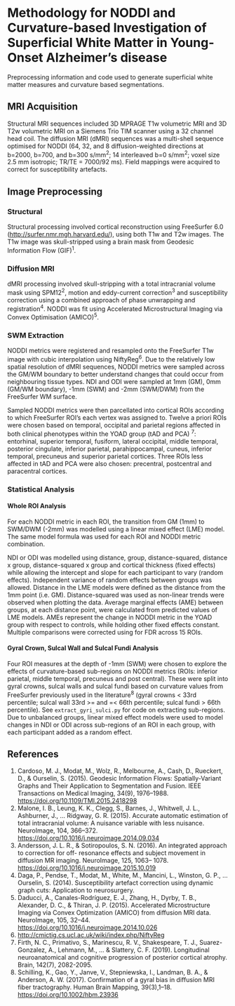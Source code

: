 # Methodology for NODDI and Curvature-based Investigation of Superficial White Matter in Young-Onset Alzheimer’s disease

Preprocessing information and code used to generate superficial white matter measures and curvature based segmentations.

## MRI Acquisition
Structural MRI sequences included 3D MPRAGE T1w volumetric MRI and 3D T2w volumetric MRI on a Siemens Trio TIM scanner using a 32 channel head coil. The diffusion MRI (dMRI) sequences was a multi-shell sequence optimised for NODDI (64, 32, and 8 diffusion-weighted directions at b=2000, b=700, and b=300 s/mm<sup>2</sup>; 14 interleaved b=0 s/mm<sup>2</sup>; voxel size 2.5 mm isotropic; TR/TE = 7000/92 ms). Field mappings were acquired to correct for susceptibility artefacts.

## Image Preprocessing

### Structural
Structural processing involved cortical reconstruction using FreeSurfer 6.0 (http://surfer.nmr.mgh.harvard.edu/), using both T1w and T2w images. The T1w image was skull-stripped using a brain mask from Geodesic Information Flow (GIF)<sup>1</sup>.

### Diffusion MRI
dMRI processing involved skull-stripping with a total intracranial volume mask using SPM12<sup>2</sup>, motion and eddy-current correction<sup>3</sup> and susceptibility correction using a combined approach of phase unwrapping and registration<sup>4</sup>. NODDI was fit using Accelerated Microstructural Imaging via Convex Optimisation (AMICO)<sup>5</sup>.

### SWM Extraction
NODDI metrics were registered and resampled onto the FreeSurfer T1w image with cubic interpolation using NiftyReg<sup>6</sup>. Due to the relatively low spatial resolution of dMRI sequences, NODDI metrics were sampled across the GM/WM boundary to better understand changes that could occur from neighbouring tissue types. NDI and ODI were sampled at 1mm (GM), 0mm (GM/WM boundary), -1mm (SWM) and -2mm (SWM/DWM) from the FreeSurfer WM surface.

Sampled NODDI metrics were then parcellated into cortical ROIs according to which FreeSurfer ROI’s each vertex was assigned to. Twelve a priori ROIs were chosen based on temporal, occipital and parietal regions affected in both clinical phenotypes within the YOAD group (tAD and PCA) <sup>7</sup>: entorhinal, superior temporal, fusiform, lateral occipital, middle temporal, posterior cingulate, inferior parietal, parahippocampal, cuneus, inferior temporal, precuneus and superior parietal cortices. Three ROIs less affected in tAD and PCA were also chosen: precentral, postcentral and paracentral cortices.

### Statistical Analysis

#### Whole ROI Analysis
For each NODDI metric in each ROI, the transition from GM (1mm) to SWM/DWM (-2mm) was modelled using a linear mixed effect (LME) model. The same model formula was used for each ROI and NODDI metric combination.

NDI or ODI was modelled using distance, group, distance-squared, distance x group, distance-squared x group and cortical thickness (fixed effects) while allowing the intercept and slope for each participant to vary (random effects). Independent variance of random effects between groups was allowed. Distance in the LME models were defined as the distance from the 1mm point (i.e. GM). Distance-squared was used as non-linear trends were observed when plotting the data. Average marginal effects (AME) between groups, at each distance point, were calculated from predicted values of LME models. AMEs represent the change in NODDI metric in the YOAD group with respect to controls, while holding other fixed effects constant. Multiple comparisons were corrected using for FDR across 15 ROIs.


#### Gyral Crown, Sulcal Wall and Sulcal Fundi Analysis
Four ROI measures at the depth of -1mm (SWM) were chosen to explore the effects of curvature-based sub-regions on NODDI metrics (ROIs: inferior parietal, middle temporal, precuneus and post central). These were split into gyral crowns, sulcal walls and sulcal fundi based on curvature values from FreeSurfer previously used in the literature<sup>8</sup> (gyral crowns < 33rd percentile; sulcal wall 33rd >= and =< 66th percentile; sulcal fundi > 66th percentile). See ```extract_gyri_sulci.py``` for code on extracting sub-regions. Due to unbalanced groups, linear mixed effect models were used to model changes in NDI or ODI across sub-regions of an ROI in each group, with each participant added as a random effect.

## References
1. Cardoso, M. J., Modat, M., Wolz, R., Melbourne, A., Cash, D., Rueckert, D., & Ourselin, S. (2015). Geodesic Information Flows: Spatially-Variant Graphs and Their Application to Segmentation and Fusion. IEEE Transactions on Medical Imaging, 34(9), 1976–1988. https://doi.org/10.1109/TMI.2015.2418298
2. Malone, I. B., Leung, K. K., Clegg, S., Barnes, J., Whitwell, J. L., Ashburner, J., ... Ridgway, G. R. (2015). Accurate automatic estimation of total intracranial volume: A nuisance variable with less nuisance. NeuroImage, 104, 366–372. https://doi.org/10.1016/j.neuroimage.2014.09.034
3. Andersson, J. L. R., & Sotiropoulos, S. N. (2016). An integrated approach to correction for off- resonance effects and subject movement in diffusion MR imaging. NeuroImage, 125, 1063– 1078. https://doi.org/10.1016/j.neuroimage.2015.10.019
4. Daga, P., Pendse, T., Modat, M., White, M., Mancini, L., Winston, G. P., ... Ourselin, S. (2014). Susceptibility artefact correction using dynamic graph cuts: Application to neurosurgery.
5. Daducci, A., Canales-Rodríguez, E. J., Zhang, H., Dyrby, T. B., Alexander, D. C., & Thiran, J. P. (2015). Accelerated Microstructure Imaging via Convex Optimization (AMICO) from diffusion MRI data. NeuroImage, 105, 32–44. https://doi.org/10.1016/j.neuroimage.2014.10.026
6. http://cmictig.cs.ucl.ac.uk/wiki/index.php/NiftyReg
7. Firth, N. C., Primativo, S., Marinescu, R. V., Shakespeare, T. J., Suarez-Gonzalez, A., Lehmann, M., ... & Slattery, C. F. (2019). Longitudinal neuroanatomical and cognitive progression of posterior cortical atrophy. Brain, 142(7), 2082-2095.
8. Schilling, K., Gao, Y., Janve, V., Stepniewska, I., Landman, B. A., & Anderson, A. W. (2017). Confirmation of a gyral bias in diffusion MRI fiber tractography. Human Brain Mapping, 39(3),1–18. https://doi.org/10.1002/hbm.23936
